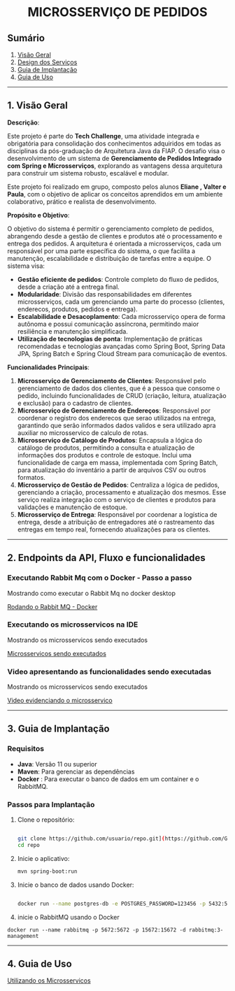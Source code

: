 # <h1 align="center"> MICROSSERVIÇO DE PEDIDOS </h1>

## Sumário
1. [Visão Geral](#visão-geral)
2. [Design dos Serviços](#design-dos-serviços)
3. [Guia de Implantação](#guia-de-implantação)
4. [Guia de Uso](#guia-de-uso)

---

## 1. Visão Geral

**Descrição**:

Este projeto é parte do **Tech Challenge**, uma atividade integrada e obrigatória para consolidação dos conhecimentos adquiridos em todas as disciplinas da pós-graduação de Arquitetura Java da FIAP. O desafio visa o desenvolvimento de um sistema de **Gerenciamento de Pedidos Integrado com Spring e Microsserviços**, explorando as vantagens dessa arquitetura para construir um sistema robusto, escalável e modular.

Este projeto foi realizado em grupo, composto pelos alunos **Eliane , Valter e Paula**, com o objetivo de aplicar os conceitos aprendidos em um ambiente colaborativo, prático e realista de desenvolvimento.

**Propósito e Objetivo**:

O objetivo do sistema é permitir o gerenciamento completo de pedidos, abrangendo desde a gestão de clientes e produtos até o processamento e entrega dos pedidos. A arquitetura é orientada a microsserviços, cada um responsável por uma parte específica do sistema, o que facilita a manutenção, escalabilidade e distribuição de tarefas entre a equipe. O sistema visa:

- **Gestão eficiente de pedidos**: Controle completo do fluxo de pedidos, desde a criação até a entrega final.
- **Modularidade**: Divisão das responsabilidades em diferentes microsserviços, cada um gerenciando uma parte do processo (clientes, enderecos, produtos, pedidos e entrega).
- **Escalabilidade e Desacoplamento**: Cada microsserviço opera de forma autônoma e possui comunicação assíncrona, permitindo maior resiliência e manutenção simplificada.
- **Utilização de tecnologias de ponta**: Implementação de práticas recomendadas e tecnologias avançadas como Spring Boot, Spring Data JPA, Spring Batch e Spring Cloud Stream para comunicação de eventos.

**Funcionalidades Principais**:

1. **Microsserviço de Gerenciamento de Clientes**: Responsável pelo gerenciamento de dados dos clientes, que é a pessoa que consome o pedido, incluindo funcionalidades de CRUD (criação, leitura, atualização e exclusão) para o cadastro de clientes.
2. **Microsserviço de Gerenciamento de Endereços**: Responsável por coordenar o registro dos enderecos que serao utilizados na entrega, garantindo que serão informados dados validos e sera utilizado apra auxiliar no microsservico de calculo de rotas.
3. **Microsserviço de Catálogo de Produtos**: Encapsula a lógica do catálogo de produtos, permitindo a consulta e atualização de informações dos produtos e controle de estoque. Inclui uma funcionalidade de carga em massa, implementada com Spring Batch, para atualização do inventário a partir de arquivos CSV ou outros formatos.
4. **Microsserviço de Gestão de Pedidos**:  Centraliza a lógica de pedidos, gerenciando a criação, processamento e atualização dos mesmos. Esse serviço realiza integração com o serviço de clientes e produtos para validações e manutenção de estoque.
5. **Microsserviço de Entrega**: Responsável por coordenar a logística de entrega, desde a atribuição de entregadores até o rastreamento das entregas em tempo real, fornecendo atualizações para os clientes.


---

## 2. Endpoints da API, Fluxo e funcionalidades

### Executando Rabbit Mq com o Docker - Passo a passo
Mostrando como executar o Rabbit Mq no docker desktop

[Rodando o Rabbit MQ - Docker](https://elipeixoto.notion.site/Passo-a-passo-Rabbit-Mq-15199b613e8480079a10c4ffdd09f04f)
    

### Executando os microsservicos na IDE

Mostrando os microsservicos sendo executados

[Microsservicos sendo executados](https://elipeixoto.notion.site/Executando-os-microsservicos-15199b613e84800b9585fb51f9013180)



### Video apresentando as funcionalidades sendo executadas

Mostrando os microsservicos sendo executados

[Video evidenciando o microsservico](https://elipeixoto.notion.site/Video-15199b613e84802b9a20dc313ade67d8)

---

## 3. Guia de Implantação


### Requisitos

- **Java**: Versão 11 ou superior
- **Maven**: Para gerenciar as dependências
- **Docker** : Para executar o banco de dados em um container  e o RabbitMQ.

### Passos para Implantação

1. Clone o repositório:
    
    ```bash
    
    git clone https://github.com/usuario/repo.git](https://github.com/Grupo-19/msProduto_TechChalenge)
    cd repo
    
    ```
    

4. Inicie o aplicativo:
    
    ```bash
    mvn spring-boot:run
    
    ```
    
5.  Inicie o banco de dados usando Docker:
    
    ```bash
    
    docker run --name postgres-db -e POSTGRES_PASSWORD=123456 -p 5432:5432 -d postgres
    
    ```
6. inicie o RabbitMQ usando o Docker

```
docker run --name rabbitmq -p 5672:5672 -p 15672:15672 -d rabbitmq:3-management
```

---

## 4. Guia de Uso

[Utilizando os Microsservicos](https://www.youtube.com/watch?v=7x2ZMUsmuAk)
